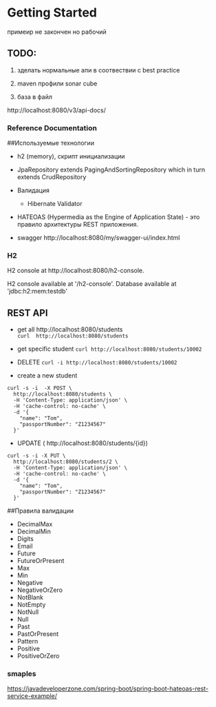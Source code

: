 # Getting Started

примеир не закончен но рабочий 
## TODO: 
1. зделать нормальные апи в соотвествии с best practice 
2. maven 
    профили 
    sonar cube 
    
3. база в файл



http://localhost:8080/v3/api-docs/    
### Reference Documentation

##Используемые технологии 
* h2 (memory), скрипт инициализации
* JpaRepository extends PagingAndSortingRepository which in turn extends CrudRepository 
* Валидация 
    * Hibernate Validator
   
* HATEOAS (Hypermedia as the Engine of Application State) - это правило архитектуры REST приложения. 
* swagger
    http://localhost:8080/my/swagger-ui/index.html


### H2
 H2 console at http://localhost:8080/h2-console.
 
  H2 console available at '/h2-console'. Database available at 'jdbc:h2:mem:testdb'
  
## REST API 
* get all http://localhost:8080/students  
``` curl  http://localhost:8080/students ```

* get specific student  ``` curl http://localhost:8080/students/10002 ```
* DELETE ``` curl -i http://localhost:8080/students/10002 ```
* create a new student 
```
curl -s -i  -X POST \
  http://localhost:8080/students \
  -H 'Content-Type: application/json' \
  -H 'cache-control: no-cache' \
  -d '{
    "name": "Tom",
    "passportNumber": "Z1234567"
  }'
 ```
 
 * UPDATE (   http://localhost:8080/students/{id})
 
 ```
 curl -s -i -X PUT \
   http://localhost:8080/students/2 \
   -H 'Content-Type: application/json' \
   -H 'cache-control: no-cache' \
   -d '{
     "name": "Tom",
     "passportNumber": "Z1234567"
   }'
  ```
  
  ##Правила валидации 
 * DecimalMax
 * DecimalMin
 * Digits
 * Email
 * Future
 * FutureOrPresent
 * Max
 * Min
 * Negative
 * NegativeOrZero
 * NotBlank
 * NotEmpty
 * NotNull
 * Null
 * Past
 * PastOrPresent
 * Pattern
 * Positive
 * PositiveOrZero
 
 ### smaples 
 https://javadeveloperzone.com/spring-boot/spring-boot-hateoas-rest-service-example/
 
 